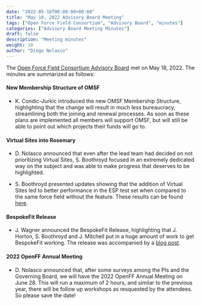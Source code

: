 ```yaml
---
date: "2022-05-18T00:00:00+00:00"
title: "May 18, 2022 Advisory Board Meeting"
tags: ["Open Force Field Consortium", "Advisory Board", "minutes"]
categories: ["Advisory Board Meeting Minutes"]
draft: false
description: "Meeting minutes"
weight: 10
author: "Diego Nolasco"
---
```


The [Open Force Field Consortium Advisory Board](https://openforcefield.org/about/organization/#open-force-field-consortium) met on May 18, 2022.
The minutes are summarized as follows:

#### New Membership Structure of OMSF

* K. Condic-Jurkic introduced the new OMSF Membership Structure, highlighting
that the change will result in much less bureaucracy, streamlining both the joining and renewal processes. As soon as these plans are implemented all members will support OMSF, but will still be able to point out which projects their funds will go to.

#### Virtual Sites into Rosemary

* D. Nolasco announced that even after the lead team had decided on not prioritizing Virtual Sites, S. Boothroyd focused in an extremely dedicated way on the subject and was able to make progress that deserves to be highlighted.

* S. Boothroyd presented updates showing that the addition of Virtual Sites led to better performance in the ESP test set when compared to the same force field without the feature. These results can be found [here](https://docs.google.com/presentation/d/1tFvd9kAGmhfo4V5vy7Sm9cM3EGzj0bTZl-s-8ObsZMw/edit?usp=sharing).

#### BespokeFit Release

* J. Wagner announced the BespokeFit Release, highlighting that J. Horton, S. Boothroyd and J. Mitchell put in a huge amount of work to get BespokeFit working. The release was accompanied by a [blog post](https://openforcefield.org/community/news/science-updates/bespokefit-update-2022-05-12/).

#### 2022 OpenFF Annual Meeting

* D. Nolasco announced that, after some surveys among the PIs and the Governing Board, we will have the 2022 OpenFF Annual Meeting on June 28. This will run a maximum of 2 hours, and similar to the previous year, there will be follow up workshops as resquested by the attendees. So please save the date!

